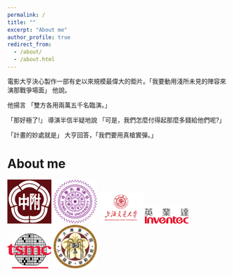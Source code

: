 ```yaml
---
permalink: /
title: ""
excerpt: "About me"
author_profile: true
redirect_from: 
  - /about/
  - /about.html
---
```


電影大亨決心製作一部有史以來規模最偉大的鉅片。「我要動用淺所未見的陣容來演那戰爭場面」 他說。

他揚言 「雙方各用兩萬五千名臨演。」

「那好極了!」 導演半信半疑地說 「可是，我們怎麼付得起那麼多錢給他們呢?」

「計畫的妙處就是」 大亨回答，「我們要用真槍實彈。」

About me
======
<img src='/images/HSNU.png' width='100'>
<img src='/images/The_Logo_of_National_Tsing_Hua_University.png' width='100'>
<img src='/images/130.png' width='100'>
<img src='/images/logo_inventec.png' width='100'>
<img src='/images/tsmc.jpg' width='100'>
<img src='/images/Emblem72.jpg' width='100'>
